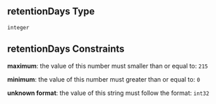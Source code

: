## retentionDays Type

`integer`

## retentionDays Constraints

**maximum**: the value of this number must smaller than or equal to: `215`

**minimum**: the value of this number must greater than or equal to: `0`

**unknown format**: the value of this string must follow the format: `int32`
